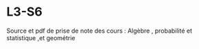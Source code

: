# L3-S6
Source et pdf de prise de note des cours : Algèbre , probabilité et statistique ,et geométrie
